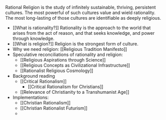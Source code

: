 Rational Religion is the study of infinitely sustainable, thriving, persistent cultures. The most powerful of such cultures value and wield rationality. The most long-lasting of those cultures are identifiable as deeply religious.

- [[What is rationality?]] Rationality is the approach to the world that arises from the act of reason, and that seeks knowledge, and power through knowledge.
- [[What is religion?]] Religion is the strongest form of culture.
- Why we need religion: [[Religious Tradition Manifesto]]
- Speculative reconciliations of rationality and religion:
	- [[Religious Aspirations through Science]]
	- [[Religious Concepts as Civilizational Infrastructure]]
	- [[Rationalist Religious Cosmology]]
- Background reading
	- [[Critical Rationalism]]
		- [[Critical Rationalism for Christians]]
	- [[Relevance of Christianity to a Transhumanist Age]]
- Implementations:
	- [[Christian Rationalism]]
	- [[Christian Rationalist Futurism]]
	- 